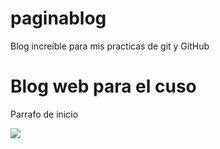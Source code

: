 # paginablog
Blog increíble para mis practicas de git y GitHub
<h1>Blog web para el cuso</h1>
<p>Parrafo de inicio</p>
<p><img src=https://techcrunch.com/wp-content/uploads/2019/11/falcon9-landing4.gif/></p>

